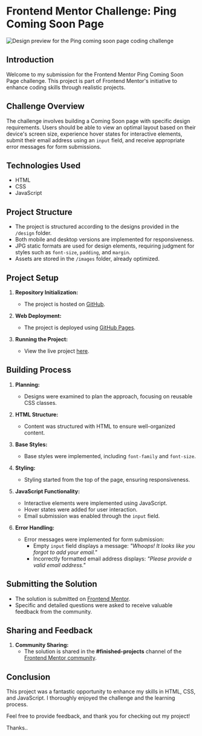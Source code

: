 # Frontend Mentor Challenge: Ping Coming Soon Page

![Design preview for the Ping coming soon page coding challenge](./design/desktop-preview.jpg)

## Introduction

Welcome to my submission for the Frontend Mentor Ping Coming Soon Page challenge. This project is part of Frontend Mentor's initiative to enhance coding skills through realistic projects.

## Challenge Overview

The challenge involves building a Coming Soon page with specific design requirements. Users should be able to view an optimal layout based on their device's screen size, experience hover states for interactive elements, submit their email address using an `input` field, and receive appropriate error messages for form submissions.

## Technologies Used

- HTML
- CSS
- JavaScript

## Project Structure

- The project is structured according to the designs provided in the `/design` folder.
- Both mobile and desktop versions are implemented for responsiveness.
- JPG static formats are used for design elements, requiring judgment for styles such as `font-size`, `padding`, and `margin`.
- Assets are stored in the `/images` folder, already optimized.

## Project Setup

1. **Repository Initialization:**
   - The project is hosted on [GitHub](https://github.com/Riska997/Ping-single-column-coming-soon-page.git).

2. **Web Deployment:**
   - The project is deployed using [GitHub Pages](https://pages.github.com/).

3. **Running the Project:**
   - View the live project [here](https://riska997.github.io/Ping-single-column-coming-soon-page/).

## Building Process

1. **Planning:**
   - Designs were examined to plan the approach, focusing on reusable CSS classes.

2. **HTML Structure:**
   - Content was structured with HTML to ensure well-organized content.

3. **Base Styles:**
   - Base styles were implemented, including `font-family` and `font-size`.

4. **Styling:**
   - Styling started from the top of the page, ensuring responsiveness.

5. **JavaScript Functionality:**
   - Interactive elements were implemented using JavaScript.
   - Hover states were added for user interaction.
   - Email submission was enabled through the `input` field.

6. **Error Handling:**
   - Error messages were implemented for form submission:
      - Empty `input` field displays a message: *"Whoops! It looks like you forgot to add your email."*
      - Incorrectly formatted email address displays: *"Please provide a valid email address."*

## Submitting the Solution

- The solution is submitted on [Frontend Mentor](https://www.frontendmentor.io/).
- Specific and detailed questions were asked to receive valuable feedback from the community.

## Sharing and Feedback

1. **Community Sharing:**
   - The solution is shared in the **#finished-projects** channel of the [Frontend Mentor community](https://www.frontendmentor.io/community).

   
## Conclusion

This project was a fantastic opportunity to enhance my skills in HTML, CSS, and JavaScript. I thoroughly enjoyed the challenge and the learning process.

Feel free to provide feedback, and thank you for checking out my project!

Thanks..
